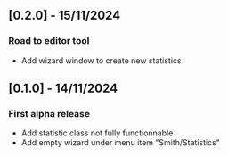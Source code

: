 ## [0.2.0] - 15/11/2024
### Road to editor tool
- Add wizard window to create new statistics

## [0.1.0] - 14/11/2024
### First alpha release
- Add statistic class not fully functionnable
- Add empty wizard under menu item "Smith/Statistics"